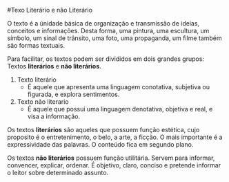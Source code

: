 #Texo Literário e não Literário

O texto é a únidade básica de organização e transmissão de ideias, conceitos e informações.
Desta forma, uma pintura, uma escultura, um símbolo, um sinal de trânsito, uma foto, uma propaganda, um filme também são formas textuais.

Para facilitar, os textos podem ser divididos em dois grandes grupos:
Textos **literários** e **não literários**.

1. Texto literário
    * É aquele que apresenta uma linguagem conotativa, subjetiva ou figurada, e explora sentimentos.
1. Texto não literario
    * É aquele que possuí uma linguagem denotativa, objetiva e real, e visa a informação.

Os textos **literários** são aqueles que possuem função estética, cujo proposito é o entretenimento, o belo, a arte, a ficção.
O mais importante é a expressividade das palavras.
O conteúdo fica em segundo plano.

Os textos **não literários** possuem função utilitária.
Servem para informar, convencer, explicar, ordenar.
É objetivo, claro, conciso e pretende informar o leitor sobre determinado assunto.
